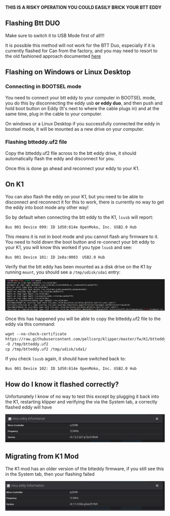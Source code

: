**THIS IS A RISKY OPERATION YOU COULD EASILY BRICK YOUR BTT EDDY**

## Flashing Btt DUO

Make sure to switch it to USB Mode first of all!!!

It is possible this method will not work for the BTT Duo, especially if it is currently flashed for Can from the factory, and you may need to resort to the old fashioned approach documented [here](Flashing-BTT-Duo-with-Firmware-on-Ubuntu)

## Flashing on Windows or Linux Desktop

### Connecting in BOOTSEL mode

You need to connect your btt eddy to your computer in BOOTSEL mode, you do this by disconnecting the eddy usb **or eddy duo**, and then push and hold boot button on Eddy (It's next to where the cable plugs in) and at the same time, plug in the cable to your computer.

On windows or a Linux Desktop if you successfully connected the eddy in bootsel mode, it will be mounted as a new drive on your computer.

### Flashing btteddy.uf2 file

Copy the btteddy.uf2 file across to the btt eddy drive, it should automatically flash the eddy and disconnect for you.

Once this is done go ahead and reconnect your eddy to your K1.

## On K1

You can also flash the eddy on your K1, but you need to be able to disconnect and reconnect it for this to work, there is currently no way to get the eddy into boot mode any other way!

So by default when connecting the btt eddy to the K1, `lsusb` will report:

```
Bus 001 Device 099: ID 1d50:614e OpenMoko, Inc. USB2.0 Hub
```

This means it is not in boot mode and you cannot flash any firmware to it.  You need to hold down the boot button and re-connect your btt eddy to your K1, you will know this worked if you type `lsusb` and see:

```
Bus 001 Device 101: ID 2e8a:0003  USB2.0 Hub
```

Verify that the btt eddy has been mounted as a disk drive on the K1 by running `mount`, you should see a `/tmp/udisk/sda1` entry:

![image](assets/images/btteddy_mount.png)

Once this has happened you will be able to copy the btteddy.uf2 file to the eddy via this command:

```
wget --no-check-certificate https://raw.githubusercontent.com/pellcorp/klipper/master/fw/K1/btteddy.uf2 -O /tmp/btteddy.uf2
cp /tmp/btteddy.uf2 /tmp/udisk/sda1/
```

If you check `lsusb` again, it should have switched back to:

```
Bus 001 Device 102: ID 1d50:614e OpenMoko, Inc. USB2.0 Hub
```

## How do I know it flashed correctly?

Unfortunately I know of no way to test this except by plugging it back into the K1, restarting klipper and verifying the via the System tab, a correctly flashed eddy will have 

![image](assets/images/mcu_eddy.png)

## Migrating from K1 Mod 

The K1 mod has an older version of the btteddy firmware, if you still see this in the System tab, then your flashing failed

![image](assets/images/old_mcu_eddy.png)


